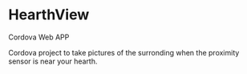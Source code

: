 # HearthView
Cordova Web APP

Cordova project to take pictures of the surronding when the proximity sensor is near your hearth.


